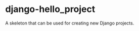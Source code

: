 django-hello_project
====================

A skeleton that can be used for creating new Django projects.
